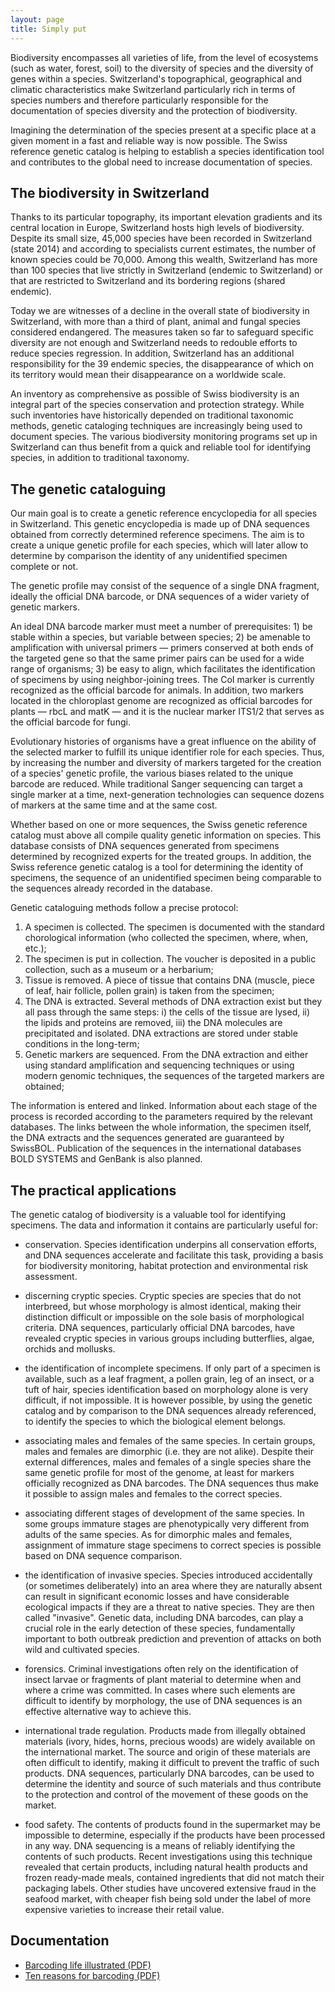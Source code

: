 ```yaml
---
layout: page
title: Simply put
---
```


Biodiversity encompasses all varieties of life, from the level of ecosystems (such as water, forest, soil) to the diversity of species and the diversity of genes within a species. Switzerland's topographical, geographical and climatic characteristics make Switzerland particularly rich in terms of species numbers and therefore particularly responsible for the documentation of species diversity and the protection of biodiversity.

Imagining the determination of the species present at a specific place at a given moment in a fast and reliable way is now possible. The Swiss reference genetic catalog is helping to establish a species identification tool and contributes to the global need to increase documentation of species.


## The biodiversity in Switzerland

Thanks to its particular topography, its important elevation gradients and its central location in Europe, Switzerland hosts high levels of biodiversity. Despite its small size, 45,000 species have been recorded in Switzerland (state 2014) and according to specialists current estimates, the number of known species could be 70,000. Among this wealth, Switzerland has more than 100 species that live strictly in Switzerland (endemic to Switzerland) or that are restricted to Switzerland and its bordering regions (shared endemic).

Today we are witnesses of a decline in the overall state of biodiversity in Switzerland, with more than a third of plant, animal and fungal species considered endangered. The measures taken so far to safeguard specific diversity are not enough and Switzerland needs to redouble efforts to reduce species regression. In addition, Switzerland has an additional responsibility for the 39 endemic species, the disappearance of which on its territory would mean their disappearance on a worldwide scale.

An inventory as comprehensive as possible of Swiss biodiversity is an integral part of the species conservation and protection strategy. While such inventories have historically depended on traditional taxonomic methods, genetic cataloging techniques are increasingly being used to document species. The various biodiversity monitoring programs set up in Switzerland can thus benefit from a quick and reliable tool for identifying species, in addition to traditional taxonomy.

## The genetic cataloguing

Our main goal is to create a genetic reference encyclopedia for all species in Switzerland. This genetic encyclopedia is made up of DNA sequences obtained from correctly determined reference specimens. The aim is to create a unique genetic profile for each species, which will later allow to determine by comparison the identity of any unidentified specimen complete or not.

The genetic profile may consist of the sequence of a single DNA fragment, ideally the official DNA barcode, or DNA sequences of a wider variety of genetic markers.

An ideal DNA barcode marker must meet a number of prerequisites: 1) be stable within a species, but variable between species; 2) be amenable to amplification with universal primers — primers conserved at both ends of the targeted gene so that the same primer pairs can be used for a wide range of organisms; 3) be easy to align, which facilitates the identification of specimens by using neighbor-joining trees. The CoI marker is currently recognized as the official barcode for animals. In addition, two markers located in the chloroplast genome are recognized as official barcodes for plants — rbcL and matK — and it is the nuclear marker ITS1/2 that serves as the official barcode for fungi.

Evolutionary histories of organisms have a great influence on the ability of the selected marker to fulfill its unique identifier role for each species. Thus, by increasing the number and diversity of markers targeted for the creation of a species' genetic profile, the various biases related to the unique barcode are reduced. While traditional Sanger sequencing can target a single marker at a time, next-generation technologies can sequence dozens of markers at the same time and at the same cost.

Whether based on one or more sequences, the Swiss genetic reference catalog must above all compile quality genetic information on species. This database consists of DNA sequences generated from specimens determined by recognized experts for the treated groups. In addition, the Swiss reference genetic catalog is a tool for determining the identity of specimens, the sequence of an unidentified specimen being comparable to the sequences already recorded in the database.

Genetic cataloguing methods follow a precise protocol:

1. A specimen is collected. The specimen is documented with the standard chorological information (who collected the specimen, where, when, etc.);
2. The specimen is put in collection. The voucher is deposited in a public collection, such as a museum or a herbarium;
3. Tissue is removed. A piece of tissue that contains DNA (muscle, piece of leaf, hair follicle, pollen grain) is taken from the specimen;
4. The DNA is extracted. Several methods of DNA extraction exist but they all pass through the same steps: i) the cells of the tissue are lysed, ii) the lipids and proteins are removed, iii) the DNA molecules are precipitated and isolated. DNA extractions are stored under stable conditions in the long-term;
5. Genetic markers are sequenced. From the DNA extraction and either using standard amplification and sequencing techniques or using modern genomic techniques, the sequences of the targeted markers are obtained;

The information is entered and linked. Information about each stage of the process is recorded according to the parameters required by the relevant databases. The links between the whole information, the specimen itself, the DNA extracts and the sequences generated are guaranteed by SwissBOL. Publication of the sequences in the international databases BOLD SYSTEMS and GenBank is also planned.

## The practical applications

The genetic catalog of biodiversity is a valuable tool for identifying specimens. The data and information it contains are particularly useful for:

- conservation. Species identification underpins all conservation efforts, and DNA sequences accelerate and facilitate this task, providing a basis for biodiversity monitoring, habitat protection and environmental risk assessment.

- discerning cryptic species. Cryptic species are species that do not interbreed, but whose morphology is almost identical, making their distinction difficult or impossible on the sole basis of morphological criteria. DNA sequences, particularly official DNA barcodes, have revealed cryptic species in various groups including butterflies, algae, orchids and mollusks.
- the identification of incomplete specimens. If only part of a specimen is available, such as a leaf fragment, a pollen grain, leg of an insect, or a tuft of hair, species identification based on morphology alone is very difficult, if not impossible. It is however possible, by using the genetic catalog and by comparison to the DNA sequences already referenced, to identify the species to which the biological element belongs.
- associating males and females of the same species. In certain groups, males and females are dimorphic (i.e. they are not alike). Despite their external differences, males and females of a single species share the same genetic profile for most of the genome, at least for markers officially recognized as DNA barcodes. The DNA sequences thus make it possible to assign males and females to the correct species.
- associating different stages of development of the same species. In some groups immature stages are phenotypically very different from adults of the same species. As for dimorphic males and females, assignment of immature stage specimens to correct species is possible based on DNA sequence comparison.
- the identification of invasive species. Species introduced accidentally (or sometimes deliberately) into an area where they are naturally absent can result in significant economic losses and have considerable ecological impacts if they are a threat to native species. They are then called "invasive". Genetic data, including DNA barcodes, can play a crucial role in the early detection of these species, fundamentally important to both outbreak prediction and prevention of attacks on both wild and cultivated species.
- forensics. Criminal investigations often rely on the identification of insect larvae or fragments of plant material to determine when and where a crime was committed. In cases where such elements are difficult to identify by morphology, the use of DNA sequences is an effective alternative way to achieve this.
- international trade regulation. Products made from illegally obtained materials (ivory, hides, horns, precious woods) are widely available on the international market. The source and origin of these materials are often difficult to identify, making it difficult to prevent the traffic of such products. DNA sequences, particularly DNA barcodes, can be used to determine the identity and source of such materials and thus contribute to the protection and control of the movement of these goods on the market.
- food safety. The contents of products found in the supermarket may be impossible to determine, especially if the products have been processed in any way. DNA sequencing is a means of reliably identifying the contents of such products. Recent investigations using this technique revealed that certain products, including natural health products and frozen ready-made meals, contained ingredients that did not match their packaging labels. Other studies have uncovered extensive fraud in the seafood market, with cheaper fish being sold under the label of more expensive varieties to increase their retail value.

## Documentation

- [Barcoding life illustrated (PDF)](files/barcoding-life-illustrated.pdf)
- [Ten reasons for barcoding (PDF)](files/barcoding-file-ten-reasons.pdf)
